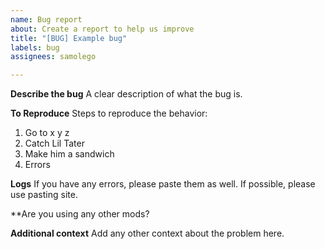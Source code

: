 ```yaml
---
name: Bug report
about: Create a report to help us improve
title: "[BUG] Example bug"
labels: bug
assignees: samolego

---
```


**Describe the bug**
A clear description of what the bug is.

**To Reproduce**
Steps to reproduce the behavior:
1. Go to x y z
2. Catch Lil Tater
3. Make him a sandwich
4. Errors

**Logs**
If you have any errors, please paste them as well. If possible, please use pasting site.

**Are you using any other mods?

**Additional context**
Add any other context about the problem here.

